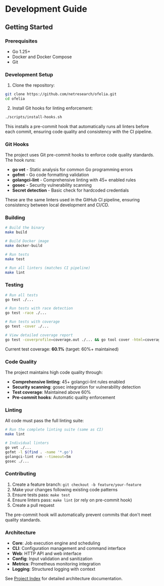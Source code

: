 # Development Guide

## Getting Started

### Prerequisites

- Go 1.25+
- Docker and Docker Compose
- Git

### Development Setup

1. Clone the repository:
```bash
git clone https://github.com/netresearch/ofelia.git
cd ofelia
```

2. Install Git hooks for linting enforcement:
```bash
./scripts/install-hooks.sh
```

This installs a pre-commit hook that automatically runs all linters before each commit, ensuring code quality and consistency with the CI pipeline.

### Git Hooks

The project uses Git pre-commit hooks to enforce code quality standards. The hook runs:

- **go vet** - Static analysis for common Go programming errors
- **gofmt** - Go code formatting validation
- **golangci-lint** - Comprehensive linting with 45+ enabled rules
- **gosec** - Security vulnerability scanning
- **Secret detection** - Basic check for hardcoded credentials

These are the same linters used in the GitHub CI pipeline, ensuring consistency between local development and CI/CD.

### Building

```bash
# Build the binary
make build

# Build Docker image
make docker-build

# Run tests
make test

# Run all linters (matches CI pipeline)
make lint
```

### Testing

```bash
# Run all tests
go test ./...

# Run tests with race detection
go test -race ./...

# Run tests with coverage
go test -cover ./...

# View detailed coverage report
go test -coverprofile=coverage.out ./... && go tool cover -html=coverage.out
```

Current test coverage: **60.1%** (target: 60%+ maintained)

### Code Quality

The project maintains high code quality through:

- **Comprehensive linting**: 45+ golangci-lint rules enabled
- **Security scanning**: gosec integration for vulnerability detection
- **Test coverage**: Maintained above 60%
- **Pre-commit hooks**: Automatic quality enforcement

### Linting

All code must pass the full linting suite:

```bash
# Run the complete linting suite (same as CI)
make lint

# Individual linters
go vet ./...
gofmt -l $(find . -name '*.go')
golangci-lint run --timeout=5m
gosec ./...
```

### Contributing

1. Create a feature branch: `git checkout -b feature/your-feature`
2. Make your changes following existing code patterns
3. Ensure tests pass: `make test`
4. Ensure linters pass: `make lint` (or rely on pre-commit hook)
5. Create a pull request

The pre-commit hook will automatically prevent commits that don't meet quality standards.

### Architecture

- **Core**: Job execution engine and scheduling
- **CLI**: Configuration management and command interface  
- **Web**: HTTP API and web interface
- **Config**: Input validation and sanitization
- **Metrics**: Prometheus monitoring integration
- **Logging**: Structured logging with context

See [Project Index](PROJECT_INDEX.md) for detailed architecture documentation.